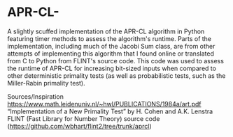 # APR-CL-
A slightly scuffed implementation of the APR-CL algorithm in Python featuring timer methods to assess the algorithm's runtime. Parts of the implementation, including much of the Jacobi Sum class, are from other attempts of implementing this algorithm that I found online or translated from C to Python from FLINT's source code. This code was used to assess the runtime of APR-CL for increasing bit-sized inputs when compared to other deterministic primality tests (as well as probabilistic tests, such as the Miller-Rabin primality test). 

Sources/Inspiration
https://www.math.leidenuniv.nl/~hwl/PUBLICATIONS/1984a/art.pdf
“Implementation of a New Primality Test” by H. Cohen and A.K. Lenstra
FLINT (Fast Library for Number Theory) source code (https://github.com/wbhart/flint2/tree/trunk/aprcl)
